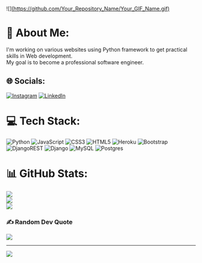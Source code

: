 ![][(https://github.com/Your_Repository_Name/Your_GIF_Name.gif)](https://github.com/annkatsko/client-calendar-readme-img/raw/main/messagif.gif)

# 💫 About Me:
I'm working on various websites using Python framework to get practical skills in Web development. <br>My goal is to become a professional software engineer.<br>


## 🌐 Socials:
[![Instagram](https://img.shields.io/badge/Instagram-%23E4405F.svg?logo=Instagram&logoColor=white)](https://instagram.com/Katsko_trener) 
[![LinkedIn](https://img.shields.io/badge/LinkedIn-%230077B5.svg?logo=linkedin&logoColor=white)](https://www.linkedin.com/in/hanna-katsko-a4319222b) 

# 💻 Tech Stack:
![Python](https://img.shields.io/badge/python-3670A0?style=flat-square&logo=python&logoColor=ffdd54) ![JavaScript](https://img.shields.io/badge/javascript-%23323330.svg?style=flat-square&logo=javascript&logoColor=%23F7DF1E) ![CSS3](https://img.shields.io/badge/css3-%231572B6.svg?style=flat-square&logo=css3&logoColor=white) ![HTML5](https://img.shields.io/badge/html5-%23E34F26.svg?style=flat-square&logo=html5&logoColor=white) ![Heroku](https://img.shields.io/badge/heroku-%23430098.svg?style=flat-square&logo=heroku&logoColor=white) ![Bootstrap](https://img.shields.io/badge/bootstrap-%23563D7C.svg?style=flat-square&logo=bootstrap&logoColor=white) ![DjangoREST](https://img.shields.io/badge/DJANGO-REST-ff1709?style=flat-square&logo=django&logoColor=white&color=ff1709&labelColor=gray) ![Django](https://img.shields.io/badge/django-%23092E20.svg?style=flat-square&logo=django&logoColor=white) ![MySQL](https://img.shields.io/badge/mysql-%2300f.svg?style=flat-square&logo=mysql&logoColor=white) ![Postgres](https://img.shields.io/badge/postgres-%23316192.svg?style=flat-square&logo=postgresql&logoColor=white)
# 📊 GitHub Stats:
![](https://github-readme-stats.vercel.app/api?username=annkatsko&theme=blueberry&hide_border=true&include_all_commits=false&count_private=false)<br/>
![](https://github-readme-streak-stats.herokuapp.com/?user=annkatsko&theme=blueberry&hide_border=true)<br/>
![](https://github-readme-stats.vercel.app/api/top-langs/?username=annkatsko&theme=blueberry&hide_border=true&include_all_commits=false&count_private=false&layout=compact)

### ✍️ Random Dev Quote
![](https://quotes-github-readme.vercel.app/api?type=horizontal&theme=dark)

---
[![](https://visitcount.itsvg.in/api?id=annkatsko&icon=4&color=1)](https://visitcount.itsvg.in)

<!-- Proudly created with GPRM ( https://gprm.itsvg.in ) -->
